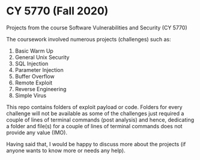 # CY 5770 (Fall 2020)
Projects from the course Software Vulnerabilities and Security (CY 5770)

The coursework involved numerous projects (challenges) such as:
1. Basic Warm Up
2. General Unix Security
3. SQL Injection
4. Parameter Injection
5. Buffer Overflow
6. Remote Exploit
7. Reverse Engineering
8. Simple Virus

This repo contains folders of exploit payload or code. Folders for every challenge will not be available as some of the challenges just required a couple of lines of terminal commands (post analysis) and hence, dedicating a folder and file(s) for a couple of lines of terminal commands does not provide any value (IMO).

Having said that, I would be happy to discuss more about the projects (if anyone wants to know more or needs any help).
